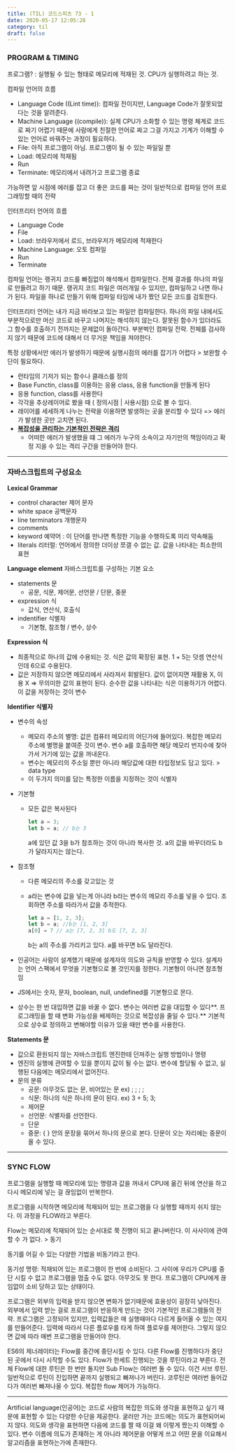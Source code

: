 ```yaml
---
title: (TIL) 코드스피츠 73 - 1
date: 2020-05-17 12:05:28
category: til
draft: false
---
```



### PROGRAM & TIMING

프로그램? : 실행될 수 있는 형태로 메모리에 적재된 것. CPU가 실행하려고 하는 것.

컴파일 언어의 흐름

- Language Code ((Lint time)): 컴파일 전이지만, Language Code가 잘못되었다는 것을 알려준다.
- Machine Language  ((compile)): 실제 CPU가 소화할 수 있는 명령 체계로 코드로 짜기 어렵기 때문에 사람에게 친절한 언어로 짜고 그걸 가지고 기계가 이해할 수 있는 언어로 바꿔주는 과정이 필요하다.
- File: 아직 프로그램이 아님. 프로그램이 될 수 있는 파일일 뿐
- Load: 메모리에 적재됨
- Run
- Terminate: 메모리에서 내려가고 프로그램 종료

가능하면 앞 시점에 에러를 잡고 더 좋은 코드를 짜는 것이 일반적으로 컴파일 언어 프로그래밍할 때의 전략 



인터프리터 언어의 흐름

+ Language Code
+ File
+ Load: 브라우저에서 로드, 브라우저가 메모리에 적재한다
+ Machine Language: 오토 컴파일
+ Run
+ Terminate



컴파일 언어는 랭귀지 코드를 빠짐없이 해석해서 컴파일한다. 전체 결과를 하나의 파일로 만들려고 하기 때문. 랭귀지 코드 파일은 여러개일 수 있지만, 컴파일하고 나면 하나가 된다. 파일을 하나로 만들기 위해 컴파일 타임에 내가 짰던 모든 코드를 검토한다.

인터프리터 언어는 내가 지금 바라보고 있는 파일만 컴파일한다. 하나의 파일 내에서도 부분적으로만 머신 코드로 바꾸고 나머지는 해석하지 않는다. 잘못된 함수가 있더라도 그 함수를 호출하기 전까지는 문제없이 돌아간다. 부분벅인 컴파일 전략. 전체를 검사하지 않기 때문에 코드에 대해서 더 무거운 책임을 져야한다. 



특정 상황에서만 에러가 발생하기 때문에 실행시점의 에러를 잡기가 어렵다 > 보완할 수단이 필요하다.

- 런타임의 기저가 되는 함수나 클래스를 정의
- Base Functin, class를 이용하는 응용 class, 응용 function을 만들게 된다
- 응용 function, class를 사용한다
- 각각을 추상레이어로 봤을 때 ( 정의시점 | 사용시점) 으로 볼 수 있다.
- 레이어를 세세하게 나누는 전략을 이용하면 발생하는 곳을 분리할 수 있다 => 에러가 발생한 곳만 고치면 된다.
- <u>**복잡성을 관리하는 기본적인 전략은 격리**</u>
  - 어떠한 에러가 발생했을 떄 그 에러가 누구의 소속이고 자기만의 책임이라고 확정 지을 수 있는 격리 구간을 만들어야 한다.

--------

### 자바스크립트의 구성요소

**Lexical Grammar**

+ control character 제어 문자
+ white space 공백문자
+ line terminators 개행문자
+ comments 
+ keyword 예약어 : 이 단어를 만나면 특정한 기능을 수행하도록 미리 약속해둠
+ literals 리터럴: 언어에서 정의한 더이상 쪼갤 수 없는 값. 값을 나타내는 최소한의 표현

**Language element** 자바스크립트를 구성하는 기본 요소

- statements 문
  - 공문, 식문, 제어문, 선언문 / 단문, 중문
- expression 식
  - 값식, 연산식, 호출식
- indentifier 식별자
  - 기본형, 참조형 / 변수, 상수

**Expression 식** 

- 최종적으로 하나의 값에 수용되는 것. 식은 값의 확장된 표현. 1 + 5는 덧셈 연산식인데 6으로 수용된다.
- 값은 저장하지 않으면 메모리에서 사라져서 휘발된다. 값이 없어지면 재활용 X, 이용 X => 무의미한 값의 표현이 된다. 순수한 값을 나타내는 식은 이용하기가 어렵다. 이 값을 저장하는 것이 변수

**Identifier 식별자**

+ 변수의 속성

  + 메모리 주소의 별명: 값은 컴퓨터 메모리의 어딘가에 들어있다. 복잡한 메모리 주소에 별명을 붙여준 것이 변수. 변수 a를 호출하면 해당 메모리 번지수에 찾아가서 거기에 있는 값을 꺼내온다.
  + 변수는 메모리의 주소일 뿐만 아니라 해당값에 대한 타입정보도 담고 있다. > data type
  + 이 두가지 의미를 담는 특정한 이름을 지정하는 것이 식별자

+ 기본형

  + 모든 값은 복사된다

    ```javascript
    let a = 3;
    let b = a; // b는 3
    ```

    a에 있던 값 3을 b가 참조하는 것이 아니라 복사한 것. a의 값을 바꾸더라도 b가 달라지지는 않는다.

+ 참조형

  + 다른 메모리의 주소를 갖고있는 것

  + a라는 변수에 값을 넣는게 아니라 b라는 변수의 메모리 주소를 넣을 수 있다. 조회하면 주소를 따라가서 값을 추적한다. 

    ```javascript
    let a = [1, 2, 3];
    let b = a; //b는 [1, 2, 3]
    a[0] = 7 // a는 [7, 2, 3] b도 [7, 2, 3]
    ```

    b는 a의 주소를 가리키고 있다. a를 바꾸면 b도 달라진다.

+ 인공어는 사람이 설계했기 때문에 설계자의 의도와 규칙을 반영할 수 있다. 설계자는 언어 스팩에서 무엇을 기본형으로 볼 것인지를 정한다. 기본형이 아니면 참조형임

+ JS에서는 숫자, 문자, boolean, null, undefined를 기본형으로 몬다. 

+ 상수는 한 번 대입하면 값을 바꿀 수 없다. 변수는 여러번 값을 대입할 수 있다**. 프로그래밍을 할 때 변화 가능성을 배제하는 것으로 복잡성을 줄일 수 있다.** 기본적으로 상수로 정의하고 변해야할 이유가 있을 때만 변수를 사용한다.  

**Statements 문**

+ 값으로 환원되지 않는 자바스크립트 엔진한테 던져주는 실행 방법이나 명령
+ 엔진의 실행에 관여할 수 있을 뿐이지 값이 될 수는 없다. 변수에 할당될 수 없고, 실행된 다음에는 메모리에서 없어진다. 
+ 문의 분류
  + 공문: 아무것도 없는 문, 비어있는 문 ex) ; ; ; ;
  + 식문: 하나의 식은 하나의 문이 된다. ex) 3 + 5; 3;
  + 제어문
  + 선언문: 식별자를 선언한다. 
  + 단문
  + 중문: { } 안의 문장을 묶어서 하나의 문으로 본다. 단문이 오는 자리에는 중문이 올 수 있다. 

-----------

### SYNC FLOW

프로그램을 실행할 때 메모리에 있는 명령과 값을 꺼내서 CPU에 옮긴 뒤에 연산을 하고 다시 메모리에 넣는 걸 끊임없이 반복한다. 

프로그램을 시작하면 메모리에 적재되어 있는 프로그램을 다 실행할 때까지 쉬지 않는다. 이 과정을 FLOW라고 부른다.

Flow는 메모리에 적재되어 있는 순서대로 쭉 진행이 되고 끝나버린다. 이 사사이에 관여할 수 가 없다. > 동기

동기를 어길 수 있는 다양한 기법을 비동기라고 한다. 

동기성 명령: 적재되어 있는 프로그램이 한 번에 소비된다. 그 사이에 우리가 CPU를 중단 시킬 수 없고 프로그램을 멈출 수도 없다. 아무것도 못 한다. 프로그램이 CPU에게 끊임없이 소비 당하고 있는 상태이다.

프로그램은 외부의 입력을 받지 않으면 변화가 없기때문에 효용성이 굉장히 낮아진다. 외부에서 입력 받는 걸로 프로그램이 반응하게 만드는 것이 기본적인 프로그램들의 전략. 프로그램은 고정되어 있지만, 입력값들은 매 실행때마다 다르게 들어올 수 있는 여지를 만들어준다. 입력에 따라서 다른 플로우를 타게 하여 플로우를 제어한다. 그렇지 않으면 값에 따라 매번 프로그램을 만들어야 한다. 

ES6의 제너레이터는 Flow를 중간에 중단시킬 수 있다. 다른 Flow를 진행하다가 중단된 곳에서 다시 시작할 수도 있다. Flow가 한세트 진행되는 것을 루틴이라고 부른다. 전체 Flow에 대한 루틴은 한 번만 돌지만 Sub Flow는 여러번 돌 수 있다. 이건 서브 루틴. 일반적으로 루틴이 진입하면 끝까지 실행되고 빠져나가 버린다. 코루틴은 여러번 들어갔다가 여러번 빠져나올 수 있다. 복잡한 flow 제어가 가능하다. 

--------------

Artificial language(인공어)는 코드로 사람의 복잡한 의도와 생각을 표현하고 싶기 때문에 표현할 수 있는 다양한 수단을 제공한다. 굴러만 가는 코드에는 의도가 표현되어씨지 않다. 의도와 생각을 표현하면 다음에 코드를 짤 때 이걸 왜 이렇게 짰는지 이해할 수 있다. 변수 이름에 의도가 존재하는 게 아니라 제어문을 어떻게 쓰고 어떤 문을 이요해서 알고리즘을 표현하는가에 존재한다.

